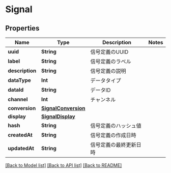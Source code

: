 # Signal

## Properties
Name | Type | Description | Notes
------------ | ------------- | ------------- | -------------
**uuid** | **String** | 信号定義のUUID | 
**label** | **String** | 信号定義のラベル | 
**description** | **String** | 信号定義の説明 | 
**dataType** | **Int** | データタイプ | 
**dataId** | **String** | データID | 
**channel** | **Int** | チャンネル | 
**conversion** | [**SignalConversion**](SignalConversion.md) |  | 
**display** | [**SignalDisplay**](SignalDisplay.md) |  | 
**hash** | **String** | 信号定義のハッシュ値 | 
**createdAt** | **String** | 信号定義の作成日時 | 
**updatedAt** | **String** | 信号定義の最終更新日時 | 

[[Back to Model list]](../README.md#documentation-for-models) [[Back to API list]](../README.md#documentation-for-api-endpoints) [[Back to README]](../README.md)


